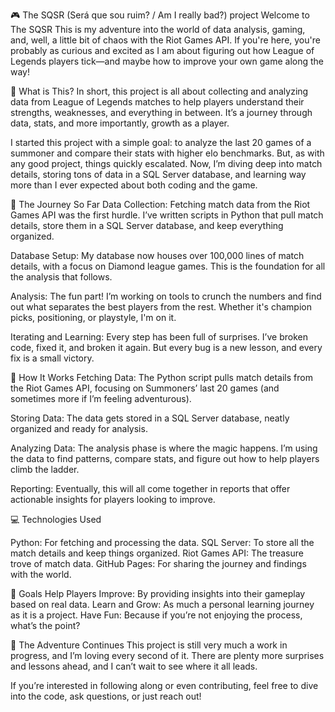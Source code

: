🎮 The SQSR (Será que sou ruim? / Am I really bad?) project
Welcome to The SQSR This is my adventure into the world of data analysis, gaming, and, well, a little bit of chaos with the Riot Games API. If you're here, you're probably as curious and excited as I am about figuring out how League of Legends players tick—and maybe how to improve your own game along the way!

🌟 What is This?
In short, this project is all about collecting and analyzing data from League of Legends matches to help players understand their strengths, weaknesses, and everything in between. It’s a journey through data, stats, and more importantly, growth as a player.

I started this project with a simple goal: to analyze the last 20 games of a summoner and compare their stats with higher elo benchmarks. But, as with any good project, things quickly escalated. Now, I’m diving deep into match details, storing tons of data in a SQL Server database, and learning way more than I ever expected about both coding and the game.

🚀 The Journey So Far
Data Collection: Fetching match data from the Riot Games API was the first hurdle. I’ve written scripts in Python that pull match details, store them in a SQL Server database, and keep everything organized.

Database Setup: My database now houses over 100,000 lines of match details, with a focus on Diamond league games. This is the foundation for all the analysis that follows.

Analysis: The fun part! I’m working on tools to crunch the numbers and find out what separates the best players from the rest. Whether it's champion picks, positioning, or playstyle, I'm on it.

Iterating and Learning: Every step has been full of surprises. I’ve broken code, fixed it, and broken it again. But every bug is a new lesson, and every fix is a small victory.

🔧 How It Works
Fetching Data: The Python script pulls match details from the Riot Games API, focusing on Summoners’ last 20 games (and sometimes more if I’m feeling adventurous).

Storing Data: The data gets stored in a SQL Server database, neatly organized and ready for analysis.

Analyzing Data: The analysis phase is where the magic happens. I’m using the data to find patterns, compare stats, and figure out how to help players climb the ladder.

Reporting: Eventually, this will all come together in reports that offer actionable insights for players looking to improve.

💻 Technologies Used

Python: For fetching and processing the data.
SQL Server: To store all the match details and keep things organized.
Riot Games API: The treasure trove of match data.
GitHub Pages: For sharing the journey and findings with the world.

🎯 Goals
Help Players Improve: By providing insights into their gameplay based on real data.
Learn and Grow: As much a personal learning journey as it is a project.
Have Fun: Because if you’re not enjoying the process, what’s the point?

🎉 The Adventure Continues
This project is still very much a work in progress, and I’m loving every second of it. There are plenty more surprises and lessons ahead, and I can’t wait to see where it all leads.

If you’re interested in following along or even contributing, feel free to dive into the code, ask questions, or just reach out!
